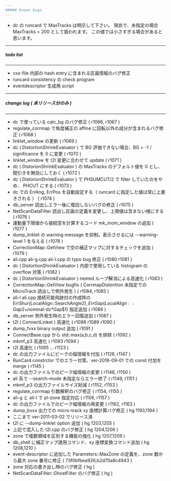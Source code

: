 ```yaml
---
##### known bugs
---
```

+ dc の runcard で MaxTracks は明示して下さい。 現状で、未指定の場合 MaxTracks = 200 として扱われます。 この値では小さすぎる場合があると思います。

---
##### todo list
---
+ vxx-file 内部の hash entry に含まれる区画情報のバグ修正
+ runcard consistency の check program
+ eventdescriptor 生成用 script  

---
##### change log ( 未リリース分のみ )
---
+ dc で使っている calc_bg のバグ修正 ( r1066, r1067 )
+ regulate_corrmap で角度補正の affine に回転以外の成分が含まれるバグ修正 ( r1068 )
+ linklet_window の更新 ( r1069 )
+ dc ( DistortionShrinkEvaluator ) で BG 評価できない場合、BG = -1 / significance を 0 に変更 ( r1070 )
+ linklet_window を t2l 変更に合わせて update ( r1071 )
+ dc ( DistorionShrinkEvaluator ) の MaxTracks のデフォルト値を 0 とし、間引きを無効にしておく ( r1072 )
+ dc ( DistorionShrinkEvaluator ) で PHSUMCUT/2 で filter していたのをやめ、 PHCUT にする ( r1073 )
+ dc での ErrAng, ErrPos を自動設定する（ runcard に指定した値は常に上書きされる ） ( r1074 )
+ db_server 読出しエラー後に復旧しないバグの修正 ( r1075 )
+ NetScanDataFilter 読出し区画の定義を変更し、上限値は含まない様にする ( r1076 )
+ 運動量下限値から接続窓を計算するコード mk_mom_window の追加 ( r1077 )
+ dump_linklet の warning message を抑制。表示させるには --warning-level 1 を与える ( r1078 )
+ CorrectionMap::GetView で空の補正マップに対するチェックを追加 ( r1079 )
+ ali.cpp ali-g.cpp ali-l.cpp の typo bug 修正 ( r1080 r1081 )
+ dc ( DistortionShrinkEvaluator ) 内部で使用している histogram の overflow 対策 ( r1082 )
+ dc ( DistortionShrinkEvaluator ) nested ループ解消による高速化 ( r1083 )
+ CorrectionMap::GetView bugfix ( CorrmapDistorition 未指定での MicroTrack 読出しで例外発生 ) ( r1084, r1085 )
+ ali-l ali.cpp 接続可能飛跡対の作成時の ErrShur(LocalAlign::SearchAngle$2), ErrGap(LocalAlign::Gap$2+nominal-dz*Gap$1) 指定追加 ( r1086 )
+ db_server 例外発生時のエラー回復追加 ( r1087 )
+ t2l ( ConnectLinket ) 高速化 ( r1088 r1089 r1090 )
+ dump_fvxx binary output 追加 ( r1091 )
+ ConnectBase.cpp から std::max(a,b,c,d) を排除 ( r1092 )
+ mkmf_p3 高速化 ( r1093 r1094 )
+ t2l 高速化 ( r1095 ... r1123 )
+ dc の出力ファイルにピークの幅情報を付加 ( r1126, r1147 )
+ RunCard constrctor でのエラー対策、ver-2016-09-01 での const 付加を merge ( r1145 )
+ dc の出力ファイルでのピーク幅情報の変更 ( r1148, r1150 )
+ ali 系で --search-mode 未指定ならエラー終了 ( r1149, r1151 )
+ mkmf_p3 の出力ファイルサイズ削減 ( r1152, r1153 )
+ regulate_corrmap 引数解釈のバグ修正 ( r1154, r1155 )
+ ali-g と ali-l で pl-zone 指定対応 ( r1156, r1157 )
+ dc の出力ファイルでのピーク幅情報の再変更 ( r1162, r1163 )
+ dump_bvxx 出力での micro-track xy 座標計算バグ修正 ( hg 1193,1194 )
+ ここまで ver-2011-03-02 でリリース済
+ t2l に --dump-linklet option 追加 ( hg 1203,1205 )
+ 上記で混入した t2l.cpp のバグ修正 ( hg 1204,1206 )
+ zone で複数領域を区別する機能の強化 ( hg 1207,1209 )
+ db_shell に補正マップ適用コマンド、xy 座標変換コマンド追加 ( hg 1208,1210 )
+ event-descriptor に追加した Parameters::MaxZone の定義を、zone 数から最大 zone 番号に修正 ( 73f0bfbea926,b2d70a8c4943 )
+ zone 対応の書き出し時のバグ修正 ( hg )
+ NetScanDataFilter::GhostFilter のバグ修正 ( hg )
